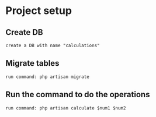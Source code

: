 # Project setup

## Create DB
```
create a DB with name "calculations"
```

## Migrate tables
```
run command: php artisan migrate
```

## Run the command to do the operations
```
run command: php artisan calculate $num1 $num2
```
